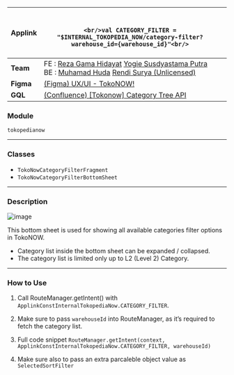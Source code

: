 <!--left header table-->
| **Applink** | <br/><br/>```<br/>val CATEGORY_FILTER = "$INTERNAL_TOKOPEDIA_NOW/category-filter?warehouse_id={warehouse_id}"<br/>```<br/><br/> |  |
| --- | --- | --- |
| **Team** | FE : [Reza Gama Hidayat](https://tokopedia.atlassian.net/wiki/people/5def15952702bc0ec7e775c5?ref=confluence) [Yogie Susdyastama Putra](https://tokopedia.atlassian.net/wiki/people/5c6bf2e6f1a05835f933bf30?ref=confluence) BE : [Muhamad Huda](https://tokopedia.atlassian.net/wiki/people/5c131b12128c7106f576c8a4?ref=confluence) [Rendi Surya (Unlicensed)](https://tokopedia.atlassian.net/wiki/people/5e3a5e4be697e80e5b41814e?ref=confluence)  |  |
| **Figma** | [(Figma) UX/UI - TokoNOW!](https://www.figma.com/file/vxDHPPyinsXDoqckLdLscY/UX%2FUI---Tokopedia-NOW!-%5BSpillover---September%5D?node-id=883%3A48019)  |  |
| **GQL** | [(Confluence) [Tokonow] Category Tree API](/wiki/spaces/TokoNow/pages/1452802766/GQL+Category+Tree+API)  |  |

### **Module**

`tokopedianow`



---

### **Classes**

- `TokoNowCategoryFilterFragment`
- `TokoNowCategoryFilterBottomSheet`



---

### **Description**

![image](https://docs-android.tokopedia.net/images/docs/tokopedianow/tokopedia_now_category_filter_bottom_sheet.png)

This bottom sheet is used for showing all available categories filter options in TokoNOW.

- Category list inside the bottom sheet can be expanded / collapsed.
- The category list is limited only up to L2 (Level 2) Category.



---

### **How to Use**

1. Call RouteManager.getIntent() with `ApplinkConstInternalTokopediaNow.CATEGORY_FILTER`.
2. Make sure to pass `warehouseId` into RouteManager, as it’s required to fetch the category list.
3. Full code snippet `RouteManager.getIntent(context, ApplinkConstInternalTokopediaNow.CATEGORY_FILTER, warehouseId)`

 4. Make sure also to pass an extra parcaleble object value as `SelectedSortFilter`


